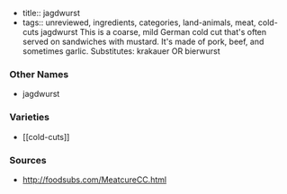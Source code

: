 - title:: jagdwurst
- tags:: unreviewed, ingredients, categories, land-animals, meat, cold-cuts
jagdwurst This is a coarse, mild German cold cut that's often served on sandwiches with mustard. It's made of pork, beef, and sometimes garlic. Substitutes: krakauer OR bierwurst

### Other Names

* jagdwurst

### Varieties

* [[cold-cuts]]

### Sources
* http://foodsubs.com/MeatcureCC.html
